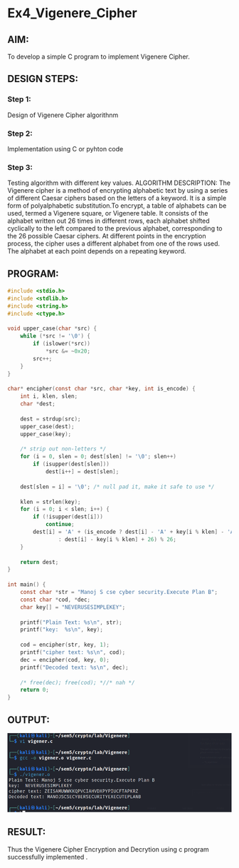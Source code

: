 # Ex4_Vigenere_Cipher

## AIM:

To develop a simple C program to implement Vigenere Cipher.

## DESIGN STEPS:

### Step 1:

Design of Vigenere Cipher algorithnm 

### Step 2:

Implementation using C or pyhton code

### Step 3:

Testing algorithm with different key values. 
ALGORITHM DESCRIPTION:
The Vigenere cipher is a method of encrypting alphabetic text by using a series of different Caesar ciphers based on the letters of a keyword. It is a simple form of polyalphabetic substitution.To encrypt, a table of alphabets can be used, termed a Vigenere square, or Vigenere table. It consists of the alphabet written out 26 times in different rows, each alphabet shifted cyclically to the left compared to the previous alphabet, corresponding to the 26 possible Caesar ciphers. At different points in the encryption process, the cipher uses a different alphabet from one of the rows used. The alphabet at each point depends on a repeating keyword.

## PROGRAM:
```C
#include <stdio.h>
#include <stdlib.h>
#include <string.h>
#include <ctype.h>
 
void upper_case(char *src) {
    while (*src != '\0') {
        if (islower(*src))
            *src &= ~0x20;
        src++;
    }
}
 
char* encipher(const char *src, char *key, int is_encode) {
    int i, klen, slen;
    char *dest;
 
    dest = strdup(src);
    upper_case(dest);
    upper_case(key);
 
    /* strip out non-letters */
    for (i = 0, slen = 0; dest[slen] != '\0'; slen++)
        if (isupper(dest[slen]))
            dest[i++] = dest[slen];
 
    dest[slen = i] = '\0'; /* null pad it, make it safe to use */
 
    klen = strlen(key);
    for (i = 0; i < slen; i++) {
        if (!isupper(dest[i]))
            continue;
        dest[i] = 'A' + (is_encode ? dest[i] - 'A' + key[i % klen] - 'A'
                : dest[i] - key[i % klen] + 26) % 26;
    }
 
    return dest;
}
 
int main() {
    const char *str = "Manoj S cse cyber security.Execute Plan B";
    const char *cod, *dec;
    char key[] = "NEVERUSESIMPLEKEY";
 
    printf("Plain Text: %s\n", str);
    printf("key:  %s\n", key);
 
    cod = encipher(str, key, 1);
    printf("cipher text: %s\n", cod);
    dec = encipher(cod, key, 0);
    printf("Decoded text: %s\n", dec);
 
    /* free(dec); free(cod); *//* nah */
    return 0;
}
```
## OUTPUT:
![VigenereCipherOutputImage](Vigenerecipheroutput.png)
## RESULT:
Thus the Vigenere Cipher Encryption and Decrytion using c program successfully implemented .